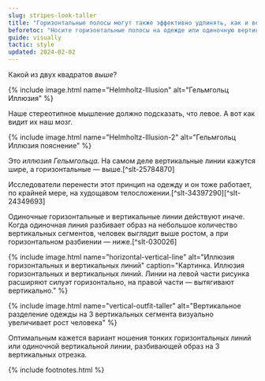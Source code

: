 ```yaml
---
slug: stripes-look-taller
title: "Горизонтальные полосы могут также эффективно удлинять, как и вертикальные"
beforetoc: "Носите горизонтальные полосы на одежде или одиночную вертикальную полосу."
guide: visually
tactic: style
updated: 2024-02-02
---
```

Какой из двух квадратов *выше*?

{% include image.html name="Helmholtz-Illusion" alt="Гельмгольц Иллюзия" %}

Наше стереотипное мышление должно подсказать, что левое. А вот как видит их наш мозг.

{% include image.html name="Helmholtz-Illusion-2" alt="Гельмгольц Иллюзия пояснение" %}

Это *иллюзия Гельмгольца*. На самом деле вертикальные линии кажутся шире, а горизонтальные — выше.[^slt-25784870]

Исследователи перенести этот принцип на одежду и он тоже работает, по крайней мере, на худощавом телосложении.[^slt-34397290][^slt-24349693]

Одиночные горизонтальные и вертикальные линии действуют иначе. Когда одиночная линия разбивает образ на небольшое количество вертикальных сегментов, человек выглядит выше ростом, а при горизонтальном разбиении — ниже.[^slt-030026]

{% include image.html name="horizontal-vertical-line" alt="Иллюзия горизонтальных и вертикальных линий" caption="Картинка. Иллюзия горизонтальных и вертикальных линий. Линии на левой части рисунка расширяют силуэт горизонтально, на правой части — вытягивают вертикально." %}

{% include image.html name="vertical-outfit-taller" alt="Вертикальное разделение одежды на 3 вертикальных сегмента визуально увеличивает рост человека" %}

Оптимальным кажется вариант ношения тонких горизонтальных линий или одиночной вертикальной линии, разбивающей образ на 3 вертикальных отрезка.

{% include footnotes.html %}
